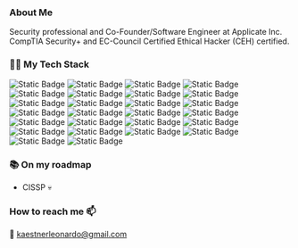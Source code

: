 ### About Me
Security professional and Co-Founder/Software Engineer at Applicate Inc. CompTIA Security+ and EC-Council Certified Ethical Hacker (CEH) certified. 

### 👨‍💻 My Tech Stack 
![Static Badge](https://img.shields.io/badge/python-3776AB?style=for-the-badge&logo=python&logoColor=white)
![Static Badge](https://img.shields.io/badge/HTML-E34F26?style=for-the-badge&logo=html5&logoColor=white)
![Static Badge](https://img.shields.io/badge/css-1572B6?style=for-the-badge&logo=css3&logoColor=white)
![Static Badge](https://img.shields.io/badge/bootstrap-7952B3?style=for-the-badge&logo=bootstrap&logoColor=white)
![Static Badge](https://img.shields.io/badge/JavaScript-F7DF1E?style=for-the-badge&logo=javascript&logoColor=black)
![Static Badge](https://img.shields.io/badge/TypeScript-3178C6?style=for-the-badge&logo=typescript&logoColor=white)
![Static Badge](https://img.shields.io/badge/React-61DAFB?style=for-the-badge&logo=react&logoColor=black)
![Static Badge](https://img.shields.io/badge/material--ui-0081CB?style=for-the-badge&logo=material-ui&logoColor=white)
![Static Badge](https://img.shields.io/badge/Redux-764ABC?style=for-the-badge&logo=redux&logoColor=white)
![Static Badge](https://img.shields.io/badge/node.js-339933?style=for-the-badge&logo=node-dot-js&logoColor=white)
![Static Badge](https://img.shields.io/badge/npm-CB3837?style=for-the-badge&logo=npm&logoColor=white)
![Static Badge](https://img.shields.io/badge/php-777BB4?style=for-the-badge&logo=php&logoColor=white)
![Static Badge](https://img.shields.io/badge/SQL-407AFC?style=for-the-badge&logo=icloud&logoColor=white)
![Static Badge](https://img.shields.io/badge/postgresql-336791?style=for-the-badge&logo=postgresql&logoColor=white)
![Static Badge](https://img.shields.io/badge/sqlite-003B57?style=for-the-badge&logo=sqlite&logoColor=white)
![Static Badge](https://img.shields.io/badge/Markdown-000000?style=for-the-badge&logo=markdown&logoColor=white)
![Static Badge](https://img.shields.io/badge/Git-F05032?style=for-the-badge&logo=git&logoColor=white)
![Static Badge](https://img.shields.io/badge/GitHub-100000?style=for-the-badge&logo=github&logoColor=white)
![Static Badge](https://img.shields.io/badge/vs%20code-007ACC?style=for-the-badge&logo=visual%20studio%20code&logoColor=white)
![Static Badge](https://img.shields.io/badge/terminal-black?style=for-the-badge&logo=windows%20terminal&logoColor=white)
![Static Badge](https://img.shields.io/badge/aws-232F3E?style=for-the-badge&logo=amazonaws&logoColor=white)
![Static Badge](https://img.shields.io/badge/wordpress-21759b?style=for-the-badge&logo=wordpress&logoColor=white)
![Static Badge](https://img.shields.io/badge/Netlify-00C7B7?style=for-the-badge&logo=netlify&logoColor=white)
![Static Badge](https://img.shields.io/badge/postman-FF6C37?style=for-the-badge&logo=postman&logoColor=white)
![Static Badge](https://img.shields.io/badge/jira-0052CC?style=for-the-badge&logo=jira&logoColor=white)
![Static Badge](https://img.shields.io/badge/confluence-172B4D?style=for-the-badge&logo=confluence&logoColor=white)

### 📚 On my roadmap 
- CISSP 💀

### How to reach me 📫
📨 [kaestnerleonardo@gmail.com](mailto:kaestnerleonardo@gmail.com)
